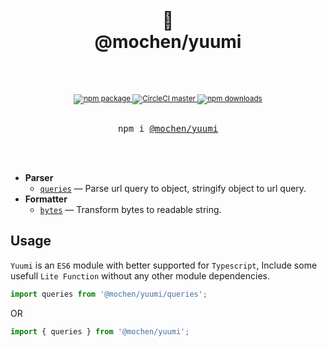 <div align="center">
  <h1>
    <br/>
    🧰
    <br />
    @mochen/yuumi
    <br />
    <br />
  </h1>
  <sup>
    <br />
    <a href="https://www.npmjs.com/package/@mochen/yuumi" target="_blank">
      <img src="https://img.shields.io/npm/v/@mochen/yuumi.svg" alt="npm package" />
    </a>
    <a href="https://codecov.io/gh/imochen/yuumi" target="_blank">
      <img src="https://codecov.io/gh/imochen/yuumi/branch/master/graph/badge.svg" alt="CircleCI master" />
    </a>
    <a href="https://imochen.github.io/yuumi/">
      <img src="https://img.shields.io/badge/document-published-brightgreen" alt="npm downloads" />
    </a>
    <br />
  </sup>
  <br />
  <pre>npm i <a href="https://www.npmjs.com/package/@mochen/yuumi">@mochen/yuumi</a></pre>
  <br />
  <br />
</div>

- **Parser**
  - [`queries`](https://imochen.github.io/yuumi/modules/_queries_.html) &mdash; Parse url query to object, stringify object to url query.
- **Formatter**
  - [`bytes`](https://imochen.github.io/yuumi/modules/_bytes_.html) &mdash; Transform bytes to readable string.
  

## Usage

`Yuumi` is an `ES6` module with better supported for `Typescript`, Include some usefull `Lite Function` without any other module dependencies.

```js
import queries from '@mochen/yuumi/queries';
```

OR

```js
import { queries } from '@mochen/yuumi';
```
